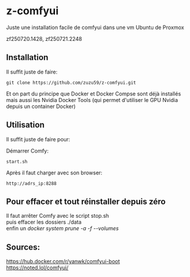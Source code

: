 # z-comfyui
Juste une installation facile de comfyui dans une vm Ubuntu de  Proxmox

zf250720.1428, zf250721.2248


## Installation
Il suffit juste de faire:
````
git clone https://github.com/zuzu59/z-comfyui.git
````
Et on part du principe que Docker et Docker Compse sont déjà installés mais aussi les Nvidia Docker Tools (qui permet d'utiliser le GPU Nvidia depuis un container Docker)


## Utilisation
Il suffit juste de faire pour:

Démarrer Comfy:
````
start.sh
````

Après il faut charger avec son browser:
````
http://adrs_ip:8288
````

## Pour effacer et tout réinstaller depuis zéro
Il faut arrêter Comfy avec le script stop.sh<br>
puis effacer les dossiers ./data<br>
enfin un *docker system prune -a -f --volumes*<br>

## Sources:
https://hub.docker.com/r/yanwk/comfyui-boot<br>
https://noted.lol/comfyui/

